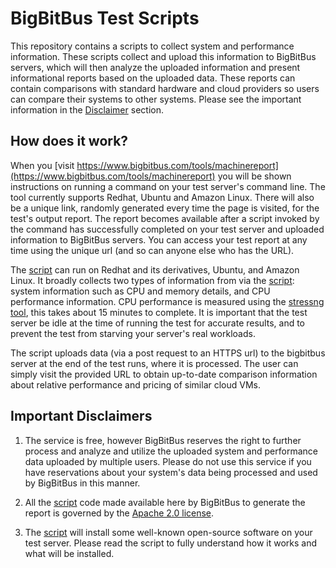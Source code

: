 # BigBitBus Test Scripts

This repository contains a scripts to collect system and performance
information. These scripts collect and upload this information to BigBitBus
servers, which will then analyze the uploaded information and present
informational reports based on the uploaded data. These reports can contain
comparisons with standard hardware and cloud providers so users can compare
their systems to other systems. Please see the important information in the
[Disclaimer](#disclaimers) section.

## How does it work?

When you [visit https://www.bigbitbus.com/tools/machinereport](https://www.bigbitbus.com/tools/machinereport)
you will be shown instructions on running a command on your test server's
command line. The tool currently supports Redhat, Ubuntu and Amazon Linux. There
will also be a unique link, randomly generated every time the page is visited,
for the test's output report. The report becomes available after a script
invoked by the command has successfully completed on your test server and
uploaded information to BigBitBus servers. You can access your test report at
any time using the unique url (and so can anyone else who has the URL).

The [script](cpu/bigbitbus-cpu-check.sh) can run on Redhat and its derivatives,
Ubuntu, and Amazon Linux. It broadly collects two types of information from via
the [script](cpu/bigbitbus-cpu-check.sh): system information such as CPU and
memory details, and CPU performance information. CPU performance is measured
using the [stressng tool](https://kernel.ubuntu.com/~cking/stress-ng/), this
takes about 15 minutes to complete. It is important that the test server be idle
at the time of running the test for accurate results, and to prevent the test
from starving your server's real workloads.

The script uploads data (via a post request to an HTTPS url) to the bigbitbus
server at the end of the test runs, where it is processed. The user can simply
visit the provided URL to obtain up-to-date comparison information about
relative performance and pricing of similar cloud VMs.

## <a name="disclaimers"></a>  Important Disclaimers

1. The service is free, however BigBitBus reserves the right to further process
   and analyze and utilize the uploaded system and performance data uploaded by
   multiple users. Please do not use this service if you have reservations about
   your system's data being processed and used by BigBitBus in this manner.

2. All the [script](cpu/bigbitbus-cpu-check.sh) code made available here by
   BigBitBus to generate the report is governed  by the [Apache 2.0
   license](LICENSE.md).

3. The [script](cpu/bigbitbus-cpu-check.sh) will install some well-known
   open-source software on your test server. Please read the script to fully
   understand how it works and what will be installed.


